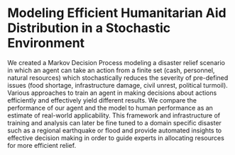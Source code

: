 # Modeling Efficient Humanitarian Aid Distribution in a Stochastic Environment

We created a Markov Decision Process modeling a disaster relief scenario in which an agent can take an action from a finite set (cash, personnel, natural resources) which stochastically reduces the severity of pre-defined issues (food shortage, infrastructure damage, civil unrest, political turmoil). Various approaches to train an agent in making decisions about actions efficiently and effectively yield different results. We compare the performance of our agent and the model to human performance as an estimate of real-world applicability. This framework and infrastructure of training and analysis can later be fine tuned to a domain specific disaster such as a regional earthquake or flood and provide automated insights to effective decision making in order to guide experts in allocating resources for more efficient relief.
